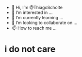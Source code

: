 - 👋 Hi, I’m @ThiagoScholte
- 👀 I’m interested in ...
- 🌱 I’m currently learning ...
- 💞️ I’m looking to collaborate on ...
- 📫 How to reach me ...
<h1> i do not care</h>
<!---
ThiagoScholte/ThiagoScholte is a ✨ special ✨ repository because its `README.md` (this file) appears on your GitHub profile.
You can click the Preview link to take a look at your changes.
--->
